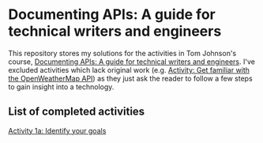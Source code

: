 # Documenting APIs: A guide for technical writers and engineers

This repository stores my solutions for the activities in Tom Johnson's course, [Documenting APIs: A guide for technical writers and engineers](https://idratherbewriting.com/learnapidoc/docapis_introtoapis.html). I've excluded activities which lack original work (e.g. [Activity: Get familiar with the OpenWeatherMap API](https://idratherbewriting.com/learnapidoc/docapis_scenario_for_using_weather_api.html#-activity-get-familiar-with-the-openweathermap-api)) as they just ask the reader to follow a few steps to gain insight into a technology.

## List of completed activities
[Activity 1a: Identify your goals](activity1a.md)
